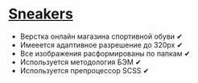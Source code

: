 # <a href="[index.html](https://d1vine20.github.io/Sneakers/)">Sneakers</a>
- Верстка онлайн магазина спортивной обуви ✔ <br>
- Имееется адаптивное разрешение до 320px ✔ <br>
- Все изображения расформированы по папкам ✔ <br>
- Используется методология БЭМ ✔ <br>
- Используется препроцессор SCSS ✔

